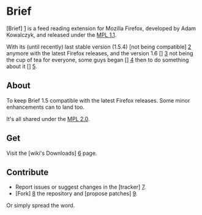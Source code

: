 Brief
=====

[Brief] [1] is a feed reading extension for Mozilla Firefox, developed by Adam Kowalczyk, and released under the [MPL 1.1].

With its (until recently) last stable version (1.5.4) [not being compatible] [2] anymore with the latest Firefox releases, and the version 1.6 [] [3] not being the cup of tea for everyone, some guys began [] [4] then to do something about it [] [5].


About
-----

To keep Brief 1.5 compatible with the latest Firefox releases. Some minor enhancements can to land too.

It's all shared under the [MPL 2.0].


Get
---

Visit the [wiki's Downloads] [6] page.


Contribute
----------

 * Report issues or suggest changes in the [tracker] [7].
 * [Fork] [8] the repository and [propose patches] [9].

Or simply spread the word.



[1]: https://addons.mozilla.org/firefox/addon/brief/
[2]: https://addons.mozilla.org/firefox/compatibility/reporter/brief@mozdev.org
[3]: http://brief.mozdev.org/drupal/node/912
[4]: http://brief.mozdev.org/drupal/node/3852
[5]: http://brief.mozdev.org/drupal/node/1775
[6]: https://github.com/KerSp66zQAx/brief/wiki/Downloads
[7]: https://github.com/KerSp66zQAx/brief/issues
[8]: https://help.github.com/articles/fork-a-repo
[9]: https://help.github.com/articles/using-pull-requests

[MPL 1.1]: http://www.mozilla.org/MPL/1.1/      "Mozilla Public License, version 1.1"
[MPL 2.0]: http://www.mozilla.org/MPL/2.0/      "Mozilla Public License, version 2.0"
